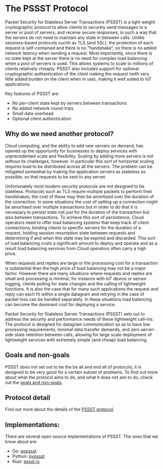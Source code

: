 # The PSSST Protocol

Packet Security for Stateless Server Transactions (PSSST) is a light weight cryotographic
protocol to allow clients to securely send messages to a server or pool of servers,
and receive secure responses, in such a way that the servers do not need to maintain
any state in between calls. Unlike sessions-based protocols suchh as TLS (and SSL),
the protection of each request is self-contained and there is no "handshake", so
there is no added network latency when sending a request. Most importantly, since
there is no state kept at the server there is no need for complex load balancing
when a pool of servers is used. This allows systems to scale to millions of clients
relatively cheaply. PSSST also includes support for optional cryptographic authentication
of the client making the request (with very little added burden on the client when in
use), making it well suited to IoT applications.

Key features of PSSST are:

- No per-client state kept by servers between transactions
- No added network round-trips
- Small data overhead
- Optional client authentication

## Why do we need another protocol?

Cloud computing, and the ability to add new servers on demand, has opened up
the opportunity for businesses to deploy services with unprecedented scale
and flexibility. Scaling by adding more servers is not without its
challenges, however. In particular this sort of horizontal scaling requires
load to be distributed across all the servers. The problem can be mitigated
somewhat by making the application servers as stateless as possible, so that
requests to be sent to any server.

Unfortunately most modern security protocols are not designed to be
stateless. Protocols such as TLS require multiple packets to perform their
handshakes; the cost of these may then be amortised over the duration of the
connection. In some situations the cost of setting up a connection might be
amortised over multiple transactions but in order to do that it is necessary
to persist state not just for the duration of the transaction but also
between transactions. To achieve this sort of persistence, Cloud operators
need to offer load balancing systems that keep track of client connections,
binding clients to specific servers for the duration of a request, holding
session resumption state between requests and determining if and when this
state may be expired and discarded. This sort of load balancing costs a
significant amount to deploy and operate and as a result load balancing
services from Cloud operators often carry a high price.


When requests and replies are large or the processing cost for a transaction
is substantial then the high price of load balancing may not be a
major factor. However there are many situations where requests and replies are
small and processing is minimal, for instance with IoT device or sensor
logging, clients polling for state changes and the calling of lightweight
functions. It is also the case that for many such applications the request
and reply can each fit within a single datagram and retrying in the case of
packet loss can be handled separately. In these situations load balancing can
become the dominant cost for deploying a service.

Packet Security for Stateless Server Transactions (PSSST) sets out to address
the security and performance needs of these lightweight call-ins. The
protocol is designed for datagram communication so as to have low processing
requirements, minimal data transfer demands, and zero server-side state
retention between calls, allowing for large scale deployment of lightweight
services with extremely simple (and cheap) load balancing.

## Goals and non-goals

PSSST does not set out to be the be all and end all of protocols; it
is designed to be very good for a certain subset of problems. To find
out more about what the protocol aims to do, and what it does not aim
to do, check out the [goals and non-goals](goals-non-goals.md).


## Protocol detail

Find out more about the details of the [PSSST protocol](protocol.md).

## Implementations:

There are several open source implementations of PSSST. The ones that we
know about are:

* Go: [gopssst](https://github.com/PSSST-Protocol/gopssst)
* Python: [pypssst](https://github.com/PSSST-Protocol/pypssst)
* Rust: [pssst.rs](https://github.com/ctz/pssst.rs)
